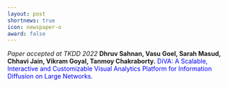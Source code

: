 ```yaml
---
layout: post
shortnews: true
icon: newspaper-o
award: false
---
```


<i>Paper accepted at TKDD 2022</i> <b>Dhruv Sahnan, Vasu Goel, Sarah Masud, Chhavi Jain, Vikram Goyal, Tanmoy Chakraborty.</b> <font color="blue"> DiVA: A Scalable, Interactive and Customizable Visual Analytics Platform for Information Diffusion on Large Networks.</font>